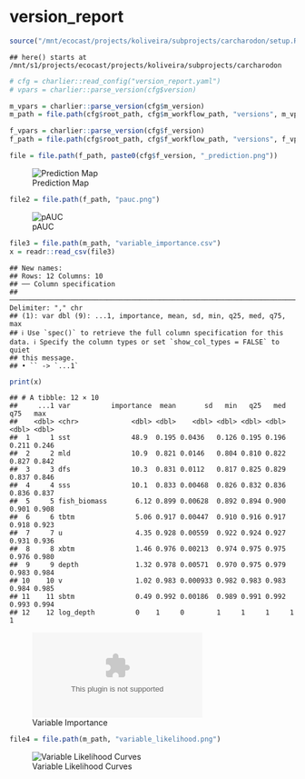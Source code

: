 version_report
================

``` r
source("/mnt/ecocast/projects/koliveira/subprojects/carcharodon/setup.R")
```

    ## here() starts at /mnt/s1/projects/ecocast/projects/koliveira/subprojects/carcharodon

``` r
# cfg = charlier::read_config("version_report.yaml")
# vpars = charlier::parse_version(cfg$version)

m_vpars = charlier::parse_version(cfg$m_version)
m_path = file.path(cfg$root_path, cfg$m_workflow_path, "versions", m_vpars[["major"]], m_vpars[["minor"]], cfg$m_version)

f_vpars = charlier::parse_version(cfg$f_version)
f_path = file.path(cfg$root_path, cfg$f_workflow_path, "versions", f_vpars[["major"]], f_vpars[["minor"]], cfg$f_version)
```

``` r
file = file.path(f_path, paste0(cfg$f_version, "_prediction.png"))
```

<figure>
<img
src="/mnt/s1/projects/ecocast/projects/koliveira/subprojects/carcharodon/workflows/forecast_workflow/versions/v01/0004/v01.0004.05/v01.0004.05_prediction.png"
alt="Prediction Map" />
<figcaption aria-hidden="true">Prediction Map</figcaption>
</figure>

``` r
file2 = file.path(f_path, "pauc.png")
```

<figure>
<img
src="/mnt/s1/projects/ecocast/projects/koliveira/subprojects/carcharodon/workflows/forecast_workflow/versions/v01/0004/v01.0004.05/pauc.png"
alt="pAUC" />
<figcaption aria-hidden="true">pAUC</figcaption>
</figure>

``` r
file3 = file.path(m_path, "variable_importance.csv")
x = readr::read_csv(file3)
```

    ## New names:
    ## Rows: 12 Columns: 10
    ## ── Column specification
    ## ──────────────────────────────────────────────────────────────────────────────────────────────────────────────────────── Delimiter: "," chr
    ## (1): var dbl (9): ...1, importance, mean, sd, min, q25, med, q75, max
    ## ℹ Use `spec()` to retrieve the full column specification for this data. ℹ Specify the column types or set `show_col_types = FALSE` to quiet
    ## this message.
    ## • `` -> `...1`

``` r
print(x)
```

    ## # A tibble: 12 × 10
    ##     ...1 var          importance  mean       sd   min   q25   med   q75   max
    ##    <dbl> <chr>             <dbl> <dbl>    <dbl> <dbl> <dbl> <dbl> <dbl> <dbl>
    ##  1     1 sst               48.9  0.195 0.0436   0.126 0.195 0.196 0.211 0.246
    ##  2     2 mld               10.9  0.821 0.0146   0.804 0.810 0.822 0.827 0.842
    ##  3     3 dfs               10.3  0.831 0.0112   0.817 0.825 0.829 0.837 0.846
    ##  4     4 sss               10.1  0.833 0.00468  0.826 0.832 0.836 0.836 0.837
    ##  5     5 fish_biomass       6.12 0.899 0.00628  0.892 0.894 0.900 0.901 0.908
    ##  6     6 tbtm               5.06 0.917 0.00447  0.910 0.916 0.917 0.918 0.923
    ##  7     7 u                  4.35 0.928 0.00559  0.922 0.924 0.927 0.931 0.936
    ##  8     8 xbtm               1.46 0.976 0.00213  0.974 0.975 0.975 0.976 0.980
    ##  9     9 depth              1.32 0.978 0.00571  0.970 0.975 0.979 0.983 0.984
    ## 10    10 v                  1.02 0.983 0.000933 0.982 0.983 0.983 0.984 0.985
    ## 11    11 sbtm               0.49 0.992 0.00186  0.989 0.991 0.992 0.993 0.994
    ## 12    12 log_depth          0    1     0        1     1     1     1     1

<figure>
<embed
src="/mnt/s1/projects/ecocast/projects/koliveira/subprojects/carcharodon/workflows/modeling_workflow/versions/v01/000/v01.000.05/variable_importance.csv" />
<figcaption aria-hidden="true">Variable Importance</figcaption>
</figure>

``` r
file4 = file.path(m_path, "variable_likelihood.png")
```

<figure>
<img
src="/mnt/s1/projects/ecocast/projects/koliveira/subprojects/carcharodon/workflows/modeling_workflow/versions/v01/000/v01.000.05/variable_likelihood.png"
alt="Variable Likelihood Curves" />
<figcaption aria-hidden="true">Variable Likelihood Curves</figcaption>
</figure>
